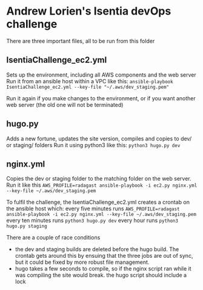 # Andrew Lorien's Isentia devOps challenge

There are three important files, all to be run from this folder

## IsentiaChallenge_ec2.yml
Sets up the environment, including all AWS components and the web server
Run it from an ansible host within a VPC like this:
`ansible-playbook IsentiaChallenge_ec2.yml --key-file "~/.aws/dev_staging.pem"`

Run it again if you make changes to the environment, or if you want another web server (the old one will not be terminated)

## hugo.py
Adds a new fortune, updates the site version, compiles and copies to dev/ or staging/ folders
Run it using python3 like this:
`python3 hugo.py dev `

## nginx.yml 
Copies the dev or staging folder to the matching folder on the web server.
Run it like this
`AWS_PROFILE=radagast ansible-playbook -i ec2.py nginx.yml --key-file ~/.aws/dev_staging.pem`

To fulfil the challenge, the IsentiaChallenge_ec2.yml creates a crontab on the ansible host which:
every five minutes runs
`AWS_PROFILE=radagast ansible-playbook -i ec2.py nginx.yml --key-file ~/.aws/dev_staging.pem`
every ten minutes runs
`python3 hugo.py dev`
every hour runs
`python3 hugo.py staging`

There are a couple of race conditions
- the dev and staging builds are deleted before the hugo build.  The crontab gets around this by ensuing that the three jobs are out of sync, but it could be fixed by more robust file management.
- hugo takes a few seconds to compile, so if the nginx script ran while it was compiling the site would break.  the hugo script should include a lock
